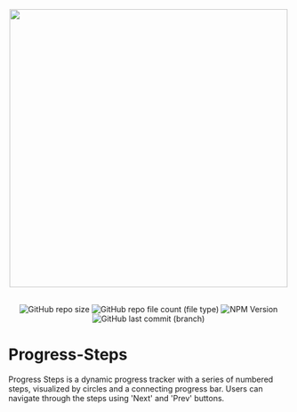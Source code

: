 <div align="center">
  <img src="https://github.com/yazansedih/Progress-Steps/assets/137224224/7b420f85-d961-45bf-ad4b-7569a778c499" width=500px/>
  <br />
  <br />

 ![GitHub repo size](https://img.shields.io/github/repo-size/yazansedih/Progress-Steps) ![GitHub repo file count (file type)](https://img.shields.io/github/directory-file-count/yazansedih/Progress-Steps) ![NPM Version](https://img.shields.io/npm/v/npm) ![GitHub last commit (branch)](https://img.shields.io/github/last-commit/yazansedih/Progress-Steps/main)
 
</div>  

<h1>Progress-Steps</h1>
Progress Steps is a dynamic progress tracker with a series of numbered steps, visualized by circles and a connecting progress bar. Users can navigate through the steps using 'Next' and 'Prev' buttons.
